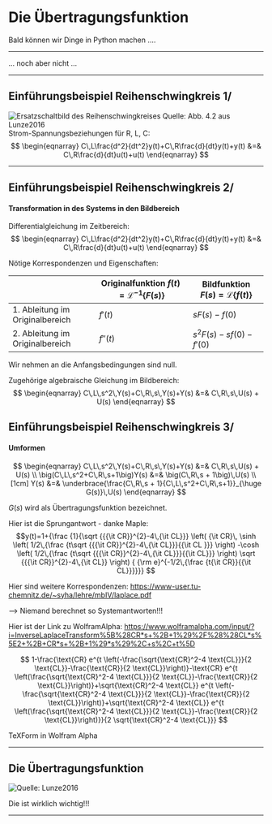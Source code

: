 Die Übertragungsfunktion
===================

Bald können wir Dinge in Python machen ....

---

... noch aber nicht ...

---
## Einführungsbeispiel Reihenschwingkreis 1/ 
![Ersatzschaltbild des Reihenschwingkreises Quelle: Abb. 4.2 aus [Lunze2016](Lunze2016.md) ](Schaltung%20Reihenschwingkreis.png)
Strom-Spannungsbeziehungen für R, L, C:
$$
\begin{eqnarray}
C\,L\frac{d^2}{dt^2}y(t)+C\,R\frac{d}{dt}y(t)+y(t) &=& C\,R\frac{d}{dt}u(t)+u(t)
\end{eqnarray}
$$

---
## Einführungsbeispiel Reihenschwingkreis 2/
#### Transformation in des Systems in den Bildbereich

Differentialgleichung im Zeitbereich:
$$
\begin{eqnarray}
C\,L\frac{d^2}{dt^2}y(t)+C\,R\frac{d}{dt}y(t)+y(t) &=& C\,R\frac{d}{dt}u(t)+u(t)
\end{eqnarray}
$$

Nötige Korrespondenzen und Eigenschaften:

|                                                                                   | Originalfunktion $f(t) = \mathcal{L}^{-1} \left\{ F(s) \right\}$  | Bildfunktion $F(s) = \mathcal{L}\left\{ f(t) \right\}$            |
| ------------------------------------------------------------------------------------------------------------------------| ------------------------------------------------------------------| ------------------------------------------------------------------|
| 1\. Ableitung im Originalbereich                                                                                      | $f'(t) \,$                                                        | $sF(s)-f(0) \,$                                                   |
| 2\. Ableitung im Originalbereich                                                                                      | $f''(t) \,$                                                       | $s^{2}F(s)-sf(0)-f'(0) \,$                                        |

Wir nehmen an die Anfangsbedingungen sind null.

Zugehörige algebraische Gleichung im Bildbereich:
$$
\begin{eqnarray}
C\,L\,s^2\,Y(s)+C\,R\,s\,Y(s)+Y(s) &=& C\,R\,s\,U(s) + U(s)
\end{eqnarray}
$$

## Einführungsbeispiel Reihenschwingkreis 3/
#### Umformen
$$
\begin{eqnarray}
C\,L\,s^2\,Y(s)+C\,R\,s\,Y(s)+Y(s) &=& C\,R\,s\,U(s) + U(s) \\
\big(C\,L\,s^2+C\,R\,s+1\big)Y(s) &=& \big(C\,R\,s + 1\big)\,U(s) \\[1cm]
Y(s) &=& \underbrace{\frac{C\,R\,s + 1}{C\,L\,s^2+C\,R\,s+1}}_{\huge G(s)}\,U(s)
\end{eqnarray}
$$

$G(s)$ wird als Übertragungsfunktion bezeichnet.

Hier ist die Sprungantwort - danke Maple:
$$y(t)=1+{\frac {1}{\sqrt {{{\it CR}}^{2}-4\,{\it CL}}} \left( {\it CR}\,
\sinh \left( 1/2\,{\frac {t\sqrt {{{\it CR}}^{2}-4\,{\it CL}}}{{\it CL
}}} \right) -\cosh \left( 1/2\,{\frac {t\sqrt {{{\it CR}}^{2}-4\,{\it 
CL}}}{{\it CL}}} \right) \sqrt {{{\it CR}}^{2}-4\,{\it CL}} \right) {
{\rm e}^{-1/2\,{\frac {t{\it CR}}{{\it CL}}}}}}
$$


Hier sind weitere Korrespondenzen: https://www-user.tu-chemnitz.de/~syha/lehre/mbIV/laplace.pdf 

--> Niemand berechnet so Systemantworten!!!

Hier ist der Link zu WolframAlpha: https://www.wolframalpha.com/input/?i=InverseLaplaceTransform%5B%28CR*s+%2B+1%29%2F%28%28CL*s%5E2+%2B+CR*s+%2B+1%29*s%29%2C+s%2C+t%5D


$$
1-\frac{\text{CR} e^{t \left(-\frac{\sqrt{\text{CR}^2-4 \text{CL}}}{2
   \text{CL}}-\frac{\text{CR}}{2 \text{CL}}\right)}-\text{CR} e^{t
   \left(\frac{\sqrt{\text{CR}^2-4 \text{CL}}}{2 \text{CL}}-\frac{\text{CR}}{2
   \text{CL}}\right)}+\sqrt{\text{CR}^2-4 \text{CL}} e^{t
   \left(-\frac{\sqrt{\text{CR}^2-4 \text{CL}}}{2 \text{CL}}-\frac{\text{CR}}{2
   \text{CL}}\right)}+\sqrt{\text{CR}^2-4 \text{CL}} e^{t
   \left(\frac{\sqrt{\text{CR}^2-4 \text{CL}}}{2 \text{CL}}-\frac{\text{CR}}{2
   \text{CL}}\right)}}{2 \sqrt{\text{CR}^2-4 \text{CL}}}
$$

TeXForm in Wolfram Alpha


--- 
## Die Übertragungsfunktion

![Quelle: [Lunze2016](Lunze2016.md)](Pasted%20image%2020210202222015.png)


Die ist wirklich wichtig!!!

---



